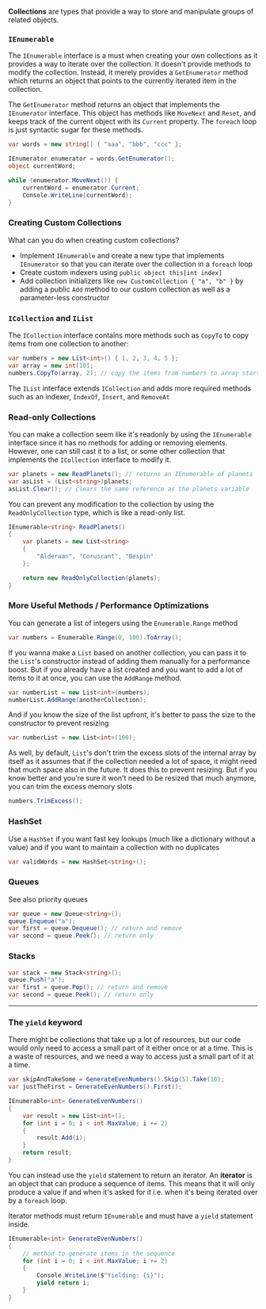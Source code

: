 **Collections** are types that provide a way to store and manipulate groups of related objects.

### `IEnumerable`
The `IEnumerable` interface is a must when creating your own collections as it provides a way to iterate over the collection. It doesn't provide methods to modify the collection. Instead, it merely provides a `GetEnumerator` method which returns an object that points to the currently iterated item in the collection.

The `GetEnumerator` method returns an object that implements the `IEnumerator` interface. This object has methods like `MoveNext` and `Reset`, and keeps track of the current object with its `Current` property. The `foreach` loop is just syntactic sugar for these methods.

```cs
var words = new string[] { "aaa", "bbb", "ccc" };

IEnumerator enumerator = words.GetEnumerator();
object currentWord;

while (enumerator.MoveNext()) {
	currentWord = enumerator.Current;
	Console.WriteLine(currentWord);
}
```

### Creating Custom Collections
What can you do when creating custom collections?
- Implement `IEnumerable` and create a new type that implements `IEnumerator` so that you can iterate over the collection in a `foreach` loop
- Create custom indexers using `public object this[int index]`
- Add collection initializers like `new CustomCollection { "a", "b" }` by adding a public `Add` method to our custom collection as well as a parameter-less constructor


### `ICollection` and `IList`
The `ICollection` interface contains more methods such as `CopyTo` to copy items from one collection to another:

```cs
var numbers = new List<int>() { 1, 2, 3, 4, 5 };
var array = new int[10];
numbers.CopyTo(array, 2); // copy the items from numbers to array starting at index 2
```

The `IList` interface extends `ICollection` and adds more required methods such as an indexer, `IndexOf`, `Insert`, and `RemoveAt`

### Read-only Collections
You can make a collection seem like it's readonly by using the `IEnumerable` interface since it has no methods for adding or removing elements. However, one can still cast it to a list, or some other collection that implements the `ICollection` interface to modify it. 

```cs
var planets = new ReadPlanets(); // returns an IEnumerable of planets
var asList = (List<string>)planets;
asList.Clear(); // clears the same reference as the planets variable
```

You can prevent any modification to the collection by using the `ReadOnlyCollection` type, which is like a read-only list.
```cs
IEnumerable<string> ReadPlanets()
{
    var planets = new List<string>
    {
        "Alderaan", "Coruscant", "Bespin"
    };

    return new ReadOnlyCollection(planets);
}
```

### More Useful Methods / Performance Optimizations
You can generate a list of integers using the `Enumerable.Range` method
```cs
var numbers = Enumerable.Range(0, 100).ToArray();
```

If you wanna make a `List` based on another collection, you can pass it to the `List`'s constructor instead of adding them manually for a performance boost. But if you already have a list created and you want to add a lot of items to it at once, you can use the `AddRange` method.
```cs
var numberList = new List<int>(numbers);
numberList.AddRange(anotherCollection);
```

And if you know the size of the list upfront, it's better to pass the size to the constructor to prevent resizing
```cs
var numberList = new List<int>(100);
```

As well, by default, `List`'s don't trim the excess slots of the internal array by itself as it assumes that if the collection needed a lot of space, it might need that much space also in the future. It does this to prevent resizing. But if you know better and you're sure it won't need to be resized that much anymore, you can trim the excess memory slots
```cs
numbers.TrimExcess();
```

### HashSet
Use a `HashSet` if you want fast key lookups (much like a dictionary without a value) and if you want to maintain a collection with no duplicates
```cs
var validWords = new HashSet<string>();
```

### Queues
See also priority queues
```cs
var queue = new Queue<string>();
queue.Enqueue("a");
var first = queue.Dequeue(); // return and remove
var second = queue.Peek(); // return only
```

### Stacks
```cs
var stack = new Stack<string>();
queue.Push("a");
var first = queue.Pop(); // return and remove
var second = queue.Peek(); // return only
```

---

### The `yield` keyword
There might be collections that take up a lot of resources, but our code would only need to access a small part of it either once or at a time. This is a waste of resources, and we need a way to access just a small part of it at a time.

```cs
var skipAndTakeSome = GenerateEvenNumbers().Skip(5).Take(10);
var justTheFirst = GenerateEvenNumbers().First();

IEnumerable<int> GenerateEvenNumbers()
{
    var result = new List<int>();
    for (int i = 0; i < int.MaxValue; i += 2)
    {
        result.Add(i);
    }
    return result;
}
```

You can instead use the `yield` statement to return an iterator. An **iterator** is an object that can produce a sequence of items. This means that it will only produce a value if and when it's asked for it i.e. when it's being iterated over by a `foreach` loop.

Iterator methods must return `IEnumerable` and must have a `yield` statement inside.

```cs
IEnumerable<int> GenerateEvenNumbers()
{
	// method to generate items in the sequence
    for (int i = 0; i < int.MaxValue; i += 2)
    {
        Console.WriteLine($"Yielding: {i}");
        yield return i;
    }
}
```